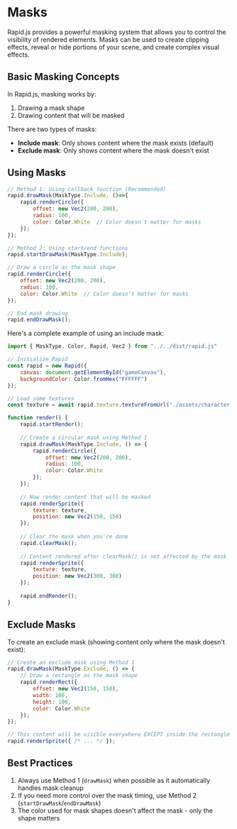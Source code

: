 # Masks

Rapid.js provides a powerful masking system that allows you to control the visibility of rendered elements. Masks can be used to create clipping effects, reveal or hide portions of your scene, and create complex visual effects.

## Basic Masking Concepts

In Rapid.js, masking works by:

1. Drawing a mask shape
2. Drawing content that will be masked

There are two types of masks:

- **Include mask**: Only shows content where the mask exists (default)
- **Exclude mask**: Only shows content where the mask doesn't exist

## Using Masks

```js
// Method 1: Using callback function (Recommended)
rapid.drawMask(MaskType.Include, ()=>{
    rapid.renderCircle({
        offset: new Vec2(200, 200),
        radius: 100,
        color: Color.White  // Color doesn't matter for masks
    });
});

// Method 2: Using start/end functions
rapid.startDrawMask(MaskType.Include);

// Draw a circle as the mask shape
rapid.renderCircle({
    offset: new Vec2(200, 200),
    radius: 100,
    color: Color.White  // Color doesn't matter for masks
});

// End mask drawing
rapid.endDrawMask();
```

Here's a complete example of using an include mask:

```javascript
import { MaskType, Color, Rapid, Vec2 } from "../../dist/rapid.js"

// Initialize Rapid
const rapid = new Rapid({
    canvas: document.getElementById("gameCanvas"),
    backgroundColor: Color.fromHex("FFFFFF")
});

// Load some textures
const texture = await rapid.texture.textureFromUrl("./assets/character.png");

function render() {
    rapid.startRender();
    
    // Create a circular mask using Method 1
    rapid.drawMask(MaskType.Include, () => {
        rapid.renderCircle({
            offset: new Vec2(200, 200),
            radius: 100,
            color: Color.White
        });
    });
    
    // Now render content that will be masked
    rapid.renderSprite({
        texture: texture,
        position: new Vec2(150, 150)
    });
    
    // Clear the mask when you're done
    rapid.clearMask();
    
    // Content rendered after clearMask() is not affected by the mask
    rapid.renderSprite({
        texture: texture,
        position: new Vec2(300, 300)
    });
    
    rapid.endRender();
}
```

## Exclude Masks

To create an exclude mask (showing content only where the mask doesn't exist):

```javascript
// Create an exclude mask using Method 1
rapid.drawMask(MaskType.Exclude, () => {
    // Draw a rectangle as the mask shape
    rapid.renderRect({
        offset: new Vec2(150, 150),
        width: 100,
        height: 100,
        color: Color.White
    });
});

// This content will be visible everywhere EXCEPT inside the rectangle mask
rapid.renderSprite({ /* ... */ });
```

## Best Practices

1. Always use Method 1 (`drawMask`) when possible as it automatically handles mask cleanup
2. If you need more control over the mask timing, use Method 2 (`startDrawMask`/`endDrawMask`)
3. The color used for mask shapes doesn't affect the mask - only the shape matters